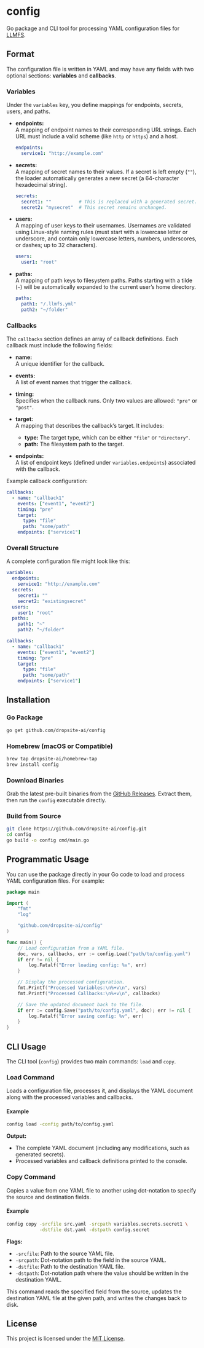 # config

Go package and CLI tool for processing YAML configuration files for [LLMFS](https://github.com/dropsite-ai/llmfs).

## Format

The configuration file is written in YAML and may have any fields with two optional sections: **variables** and **callbacks**.

### Variables

Under the `variables` key, you define mappings for endpoints, secrets, users, and paths.

- **endpoints:**  
  A mapping of endpoint names to their corresponding URL strings. Each URL must include a valid scheme (like `http` or `https`) and a host.

  ```yaml
  endpoints:
    service1: "http://example.com"
  ```

- **secrets:**  
  A mapping of secret names to their values. If a secret is left empty (`""`), the loader automatically generates a new secret (a 64-character hexadecimal string).  
 
  ```yaml
  secrets:
    secret1: ""          # This is replaced with a generated secret.
    secret2: "mysecret"  # This secret remains unchanged.
  ```

- **users:**  
  A mapping of user keys to their usernames. Usernames are validated using Linux-style naming rules (must start with a lowercase letter or underscore, and contain only lowercase letters, numbers, underscores, or dashes; up to 32 characters).

  ```yaml
  users:
    user1: "root"
  ```

- **paths:**  
  A mapping of path keys to filesystem paths. Paths starting with a tilde (`~`) will be automatically expanded to the current user’s home directory.

  ```yaml
  paths:
    path1: "/.llmfs.yml"
    path2: "~/folder"
  ```

### Callbacks

The `callbacks` section defines an array of callback definitions. Each callback must include the following fields:

- **name:**  
  A unique identifier for the callback.

- **events:**  
  A list of event names that trigger the callback.

- **timing:**  
  Specifies when the callback runs. Only two values are allowed: `"pre"` or `"post"`.

- **target:**  
  A mapping that describes the callback’s target. It includes:
  
  - **type:** The target type, which can be either `"file"` or `"directory"`.
  - **path:** The filesystem path to the target.

- **endpoints:**  
  A list of endpoint keys (defined under `variables.endpoints`) associated with the callback.

Example callback configuration:

```yaml
callbacks:
  - name: "callback1"
    events: ["event1", "event2"]
    timing: "pre"
    target:
      type: "file"
      path: "some/path"
    endpoints: ["service1"]
```

### Overall Structure

A complete configuration file might look like this:

```yaml
variables:
  endpoints:
    service1: "http://example.com"
  secrets:
    secret1: ""
    secret2: "existingsecret"
  users:
    user1: "root"
  paths:
    path1: "~"
    path2: "~/folder"

callbacks:
  - name: "callback1"
    events: ["event1", "event2"]
    timing: "pre"
    target:
      type: "file"
      path: "some/path"
    endpoints: ["service1"]
```

## Installation

### Go Package

```bash
go get github.com/dropsite-ai/config
```

### Homebrew (macOS or Compatible)

```bash
brew tap dropsite-ai/homebrew-tap
brew install config
```

### Download Binaries

Grab the latest pre-built binaries from the [GitHub Releases](https://github.com/dropsite-ai/config/releases). Extract them, then run the `config` executable directly.

### Build from Source

```bash
git clone https://github.com/dropsite-ai/config.git
cd config
go build -o config cmd/main.go
```

## Programmatic Usage

You can use the package directly in your Go code to load and process YAML configuration files. For example:

```go
package main

import (
	"fmt"
	"log"

	"github.com/dropsite-ai/config"
)

func main() {
	// Load configuration from a YAML file.
	doc, vars, callbacks, err := config.Load("path/to/config.yaml")
	if err != nil {
		log.Fatalf("Error loading config: %v", err)
	}

	// Display the processed configuration.
	fmt.Printf("Processed Variables:\n%+v\n", vars)
	fmt.Printf("Processed Callbacks:\n%+v\n", callbacks)

	// Save the updated document back to the file.
	if err := config.Save("path/to/config.yaml", doc); err != nil {
		log.Fatalf("Error saving config: %v", err)
	}
}
```

## CLI Usage

The CLI tool (`config`) provides two main commands: `load` and `copy`.

### Load Command

Loads a configuration file, processes it, and displays the YAML document along with the processed variables and callbacks.

#### Example

```bash
config load -config path/to/config.yaml
```

**Output:**  
- The complete YAML document (including any modifications, such as generated secrets).  
- Processed variables and callback definitions printed to the console.

### Copy Command

Copies a value from one YAML file to another using dot-notation to specify the source and destination fields.

#### Example

```bash
config copy -srcfile src.yaml -srcpath variables.secrets.secret1 \
            -dstfile dst.yaml -dstpath config.secret
```

**Flags:**

- `-srcfile`: Path to the source YAML file.
- `-srcpath`: Dot-notation path to the field in the source YAML.
- `-dstfile`: Path to the destination YAML file.
- `-dstpath`: Dot-notation path where the value should be written in the destination YAML.

This command reads the specified field from the source, updates the destination YAML file at the given path, and writes the changes back to disk.

## License

This project is licensed under the [MIT License](LICENSE).